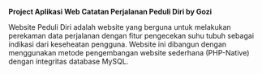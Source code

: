 **Project Aplikasi Web Catatan Perjalanan Peduli Diri by Gozi**

Website Peduli Diri adalah website yang berguna untuk melakukan perekaman data perjalanan dengan fitur pengecekan suhu tubuh sebagai indikasi dari keseheatan pengguna. Website ini dibangun dengan menggunakan metode pengembangan website sederhana (PHP-Native) dengan integritas database MySQL.
